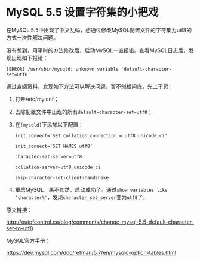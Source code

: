 # MySQL 5.5 设置字符集的小把戏

在MySQL 5.5中出现了中文乱码，想通过修改MySQL配置文件的字符集为utf8的方式一次性解决问题。

没有想到，用平时的方法修改后，启动MySQL一直报错。查看MySQL日志后，发现出现如下报错：

`[ERROR] /usr/sbin/mysqld: unknown variable 'default-character-set=utf8'`

通过查阅资料，发现如下方法可以解决问题，暂不刨根问底，先上干货：

1. 打开/etc/my.cnf；

2. 去除配置文件中出现的所有`default-character-set=utf8`；

3. 在`[mysqld]`下添加以下配置：

   `init_connect='SET collation_connection = utf8_unicode_ci'`

   `init_connect='SET NAMES utf8'`

   `character-set-server=utf8`

   `collation-server=utf8_unicode_ci`

   `skip-character-set-client-handshake`

4. 重启MySQL，果不其然，启动成功了。通过`show variables like 'character%'`，发现`character_set_server`变为`utf8`了。

原文链接：

http://outofcontrol.ca/blog/comments/change-mysql-5.5-default-character-set-to-utf8

MySQL官方手册：

https://dev.mysql.com/doc/refman/5.7/en/mysqld-option-tables.html